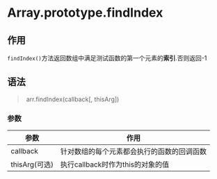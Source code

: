 # Array.prototype.findIndex

## 作用

`findIndex()`方法返回数组中满足测试函数的第一个元素的**索引**.否则返回-1

## 语法

> ​	arr.findIndex(callback[, thisArg])

### 参数

| 参数          | 作用                                       |
| ------------- | ------------------------------------------ |
| callback      | 针对数组的每个元素都会执行的函数的回调函数 |
| thisArg(可选) | 执行callback时作为this的对象的值           |

